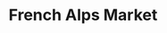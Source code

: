 ---
title: "French Alps Market"
url: /saint-gervais-les-bains/french-alps-market/
shop: décoration intérieure
---
